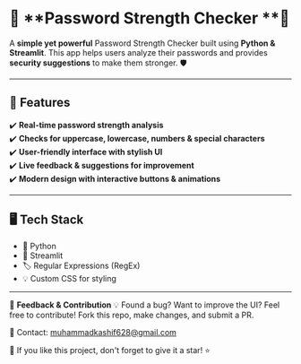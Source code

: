 # 🔐 **Password Strength Checker **🚀

A **simple yet powerful** Password Strength Checker built using **Python & Streamlit**. This app helps users analyze their passwords and provides **security suggestions** to make them stronger. 🛡️  

---

## 📌 **Features**
✔️ **Real-time password strength analysis**  
✔️ **Checks for uppercase, lowercase, numbers & special characters**  
✔️ **User-friendly interface with stylish UI**  
✔️ **Live feedback & suggestions for improvement**  
✔️ **Modern design with interactive buttons & animations**  

---

## 🖥️ **Tech Stack**
- 🐍 Python  
- 🎨 Streamlit  
- 🏷️ Regular Expressions (RegEx)  
- 💡 Custom CSS for styling

---

📢 **Feedback & Contribution**
💡 Found a bug? Want to improve the UI? Feel free to contribute! Fork this repo, make changes, and submit a PR.

📧 Contact: muhammadkashif628@gmail.com

🌟 If you like this project, don't forget to give it a star! ⭐

